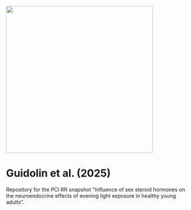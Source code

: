 <img src="https://github.com/tscnlab/Templates/blob/main/logo/logo_with_text-01.png" width="400"/>

# Guidolin et al. (2025)

Repository for the PCI RR snapshot "Influence of sex steroid hormones on the neuroendocrine effects of evening light exposure in healthy young adults".
